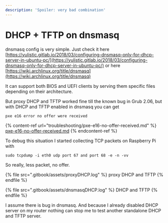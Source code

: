 ```yaml
---
description: 'Spoiler: very bad combination'
---
```


# DHCP + TFTP on dnsmasq

dnsmasq config is very simple. Just check it here [https://yulistic.gitlab.io/2018/03/configuring-dnsmasq-only-for-dhcp-server-in-ubuntu-pc/](https://yulistic.gitlab.io/2018/03/configuring-dnsmasq-only-for-dhcp-server-in-ubuntu-pc/) or here [https://wiki.archlinux.org/title/dnsmasq](https://wiki.archlinux.org/title/dnsmasq)

It can support both BIOS and UEFI clients by serving them specific files depending on their architecture.

But proxy DHCP and TFTP worked fine till the known bug in Grub 2.06, but with DHCP and TFTP enabled in dnsmasq you can get

```
pxe e16 error no offer were received
```

{% content-ref url="troubleshooting/pxe-e16-no-offer-received.md" %}
[pxe-e16-no-offer-received.md](troubleshooting/pxe-e16-no-offer-received.md)
{% endcontent-ref %}

To debug this situation I started collecting TCP packets on Raspberry Pi with

```
sudo tcpdump -i eth0 udp port 67 and port 68 -e -n -vv
```

So really, less packet, no offer.

{% file src=".gitbook/assets/proxyDHCP.log" %}
proxy DHCP and TFTP
{% endfile %}

{% file src=".gitbook/assets/dnsmasqDHCP.log" %}
DHCP and TFTP
{% endfile %}

I assume there is bug in dnsmasq. And because I already disabled DHCP server on my router nothing can stop me to test another standalone DHCP and TFTP server.
